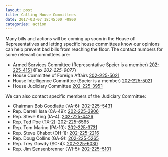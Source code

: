 ```yaml
---
layout: post
title: Calling House Committees
date: 2017-03-07 18:45:00 -0800
categories: action
---
```


Many bills and actions will be coming up soon in the House of Representatives and letting specific house committees know our opinions can help prevent bad bills from reaching the floor.
The contact numbers for some relevant committees are:

 - Armed Services Committee (Representative Speier is a member) [202-225-4151](tel:202-225-4151) (Fax *202-225-9077*)
 - House Committee of Foreign Affairs [202-225-5021](tel:202-225-5021) 
 - House Intelligence Committee (Speier is a member) [202-225-5021](tel:202-225-5021)
 - House Judiciary Committee [202-225-3951](tel:202-225-3951)

We can also contact specific members of the Judiciary Committee:

 - Chairman Bob Goodlatte (VA-6): [202-225-5431](tel:202-225-5431) 
 - Rep. Darrell Issa (CA-49): [202-225-3906](tel:202-225-3906)
 - Rep. Steve King (IA-4): [202-225-4426](tel:202-225-4426)
 - Rep. Ted Poe (TX-2): [202-225-6565](tel:202-225-6565)
 - Rep. Tom Marino (PA-10): [202-225-3731](tel:202-225-3731)
 - Rep. Steve Chabot (OH-1): [202-225-2216](tel:202-225-2216)
 - Rep. Doug Collins (GA-9): [202-225-5265](tel:202-225-5265)
 - Rep. Trey Gowdy (SC-4): [202-225-6030](tel:202-225-6030)
 - Rep. Jim Sensenbrenner (WI-5): [202-225-5101](tel:202-225-5101)
